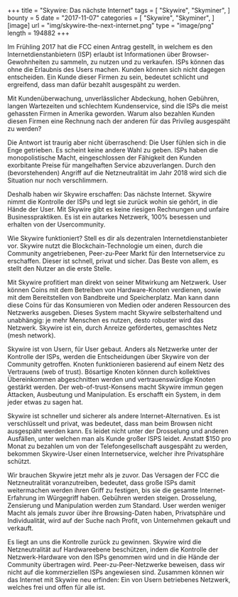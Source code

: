 +++
title = "Skywire: Das nächste Internet"
tags = [
    "Skywire",
    "Skyminer",
]
bounty = 5
date = "2017-11-07"
categories = [
    "Skywire",
    "Skyminer",
]
[image]
    url = "img/skywire-the-next-internet.png"
    type = "image/png"
    length = 194882
+++

Im Frühling 2017 hat die FCC einen Antrag gestellt, in welchem es den Internetdienstanbietern (ISP)
erlaubt ist Informationen über Browser-Gewohnheiten zu sammeln, zu nutzen und zu verkaufen. 
ISPs können das ohne die Erlaubnis des Users machen. Kunden können sich nicht dagegen entscheiden.
Ein Kunde dieser Firmen zu sein, bedeutet schlicht und ergreifend, dass man dafür bezahlt ausgespäht zu werden.

Mit Kundenüberwachung, unverlässlicher Abdeckung, hohen Gebühren, langen Wartezeiten und schlechtem Kundenservice,
sind die ISPs die meist gehassten Firmen in Amerika geworden. Warum also bezahlen Kunden diesen Firmen eine Rechnung
nach der anderen für das Privileg ausgespäht zu werden?

Die Antwort ist traurig aber nicht überraschend: Die User fühlen sich in die Enge getrieben. 
Es scheint keine andere Wahl zu geben. ISPs haben die monopolistische Macht, eingeschlossen der Fähigkeit
den Kunden exorbitante Preise für mangelhaften Service abzuverlangen. Durch den (bevorstehenden) Angriff auf die 
Netzneutralität im Jahr 2018 wird sich die Situation nur noch verschlimmern.

Deshalb haben wir Skywire erschaffen: Das nächste Internet. Skywire nimmt die Kontrolle der ISPs und 
legt sie zurück wohin sie gehört, in die Hände der User. Mit Skywire gibt es keine riesigen Rechnungen und
unfaire Businesspraktiken. Es ist ein autarkes Netzwerk, 100% besessen und erhalten von der Usercommunity.

Wie Skywire funktioniert? Stell es dir als dezentralen Internetdienstanbieter vor. Skywire nutzt die
Blockchain-Technologie um einen, durch die Community angetriebenen, Peer-zu-Peer Markt für den Internetservice
zu erschaffen. Dieser ist schnell, privat und sicher. Das Beste von allem, es stellt den Nutzer an die erste Stelle.

Mit Skywire profitiert man direkt von seiner Mitwirkung am Netzwerk. User können Coins mit dem Betreiben
von Hardware-Knoten verdienen, sowie mit dem Bereitstellen von Bandbreite und Speicherplatz. Man kann dann diese
Coins für das Konsumieren von Medien oder anderen Ressourcen des Netzwerks ausgeben. Dieses System macht Skywire
selbsterhaltend und unabhängig: je mehr Menschen es nutzen, desto robuster wird das Netzwerk. Skywire ist ein, durch
Anreize gefördertes, gemaschtes Netz (mesh network).

Skywire ist von Usern, für User gebaut. Anders als Netzwerke unter der Kontrolle der ISPs,
werden die Entscheidungen über Skywire von der Community getroffen. Knoten funktionieren basierend auf 
einem Netz des Vertrauens (web of trust). Bösartige Knoten können durch kollektives Übereinkommen abgeschnitten
werden und vertrauenswürdige Knoten gestärkt werden. Der web-of-trust-Konsens macht Skywire immun gegen 
Attacken, Ausbeutung und Manipulation. Es erschafft ein System, in dem jeder etwas zu sagen hat.

Skywire ist schneller und sicherer als andere Internet-Alternativen. Es ist verschlüsselt und privat,
was bedeutet, dass man beim Browsen nicht ausgespäht werden kann. Es leidet nicht unter der Drosselung
und anderen Ausfällen, unter welchen man als Kunde großer ISPS leidet. Anstatt $150 pro Monat zu bezahlen um von der
Telefongesellschaft ausgespäht zu werden, bekommen Skywire-User einen Internetservice, welcher ihre Privatsphäre
schützt.

Wir brauchen Skywire jetzt mehr als je zuvor. Das Versagen der FCC die Netzneutralität voranzutreiben, 
bedeutet, dass große ISPs damit weitermachen werden ihren Griff zu festigen, bis sie die gesamte
Internet-Erfahrung im Würgegriff haben. Gebühren werden steigen. Drosselung, Zensierung und Manipulation
werden zum Standard. User werden weniger Macht als jemals zuvor über ihre Browsing-Daten haben, Privatsphäre 
und Individualität, wird auf der Suche nach Profit, von Unternehmen gekauft und verkauft.

Es liegt an uns die Kontrolle zurück zu gewinnen. Skywire wird die Netzneutralität auf Hardwareebene
beschützen, indem die Kontrolle der Netzwerk-Hardware von den ISPs genommen wird und in die Hände der
Community übertragen wird. Peer-zu-Peer-Netzwerke beweisen, dass wir nicht auf die kommerziellen ISPs 
angewiesen sind. Zusammen können wir das Internet mit Skywire neu erfinden: 
Ein von Usern betriebenes Netzwerk, welches frei und offen für alle ist.
